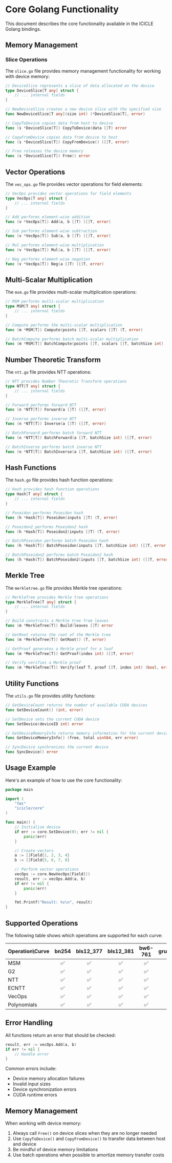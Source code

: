 # Core Golang Functionality

This document describes the core functionality available in the ICICLE Golang bindings.

## Memory Management

### Slice Operations

The `slice.go` file provides memory management functionality for working with device memory:

```go
// DeviceSlice represents a slice of data allocated on the device
type DeviceSlice[T any] struct {
    // ... internal fields
}

// NewDeviceSlice creates a new device slice with the specified size
func NewDeviceSlice[T any](size int) (*DeviceSlice[T], error)

// CopyToDevice copies data from host to device
func (s *DeviceSlice[T]) CopyToDevice(data []T) error

// CopyFromDevice copies data from device to host
func (s *DeviceSlice[T]) CopyFromDevice() ([]T, error)

// Free releases the device memory
func (s *DeviceSlice[T]) Free() error
```

## Vector Operations

The `vec_ops.go` file provides vector operations for field elements:

```go
// VecOps provides vector operations for field elements
type VecOps[T any] struct {
    // ... internal fields
}

// Add performs element-wise addition
func (v *VecOps[T]) Add(a, b []T) ([]T, error)

// Sub performs element-wise subtraction
func (v *VecOps[T]) Sub(a, b []T) ([]T, error)

// Mul performs element-wise multiplication
func (v *VecOps[T]) Mul(a, b []T) ([]T, error)

// Neg performs element-wise negation
func (v *VecOps[T]) Neg(a []T) ([]T, error)
```

## Multi-Scalar Multiplication

The `msm.go` file provides multi-scalar multiplication operations:

```go
// MSM performs multi-scalar multiplication
type MSM[T any] struct {
    // ... internal fields
}

// Compute performs the multi-scalar multiplication
func (m *MSM[T]) Compute(points []T, scalars []T) (T, error)

// BatchCompute performs batch multi-scalar multiplication
func (m *MSM[T]) BatchCompute(points []T, scalars []T, batchSize int) ([]T, error)
```

## Number Theoretic Transform

The `ntt.go` file provides NTT operations:

```go
// NTT provides Number Theoretic Transform operations
type NTT[T any] struct {
    // ... internal fields
}

// Forward performs forward NTT
func (n *NTT[T]) Forward(a []T) ([]T, error)

// Inverse performs inverse NTT
func (n *NTT[T]) Inverse(a []T) ([]T, error)

// BatchForward performs batch forward NTT
func (n *NTT[T]) BatchForward(a []T, batchSize int) ([]T, error)

// BatchInverse performs batch inverse NTT
func (n *NTT[T]) BatchInverse(a []T, batchSize int) ([]T, error)
```

## Hash Functions

The `hash.go` file provides hash function operations:

```go
// Hash provides hash function operations
type Hash[T any] struct {
    // ... internal fields
}

// Poseidon performs Poseidon hash
func (h *Hash[T]) Poseidon(inputs []T) (T, error)

// Poseidon2 performs Poseidon2 hash
func (h *Hash[T]) Poseidon2(inputs []T) (T, error)

// BatchPoseidon performs batch Poseidon hash
func (h *Hash[T]) BatchPoseidon(inputs []T, batchSize int) ([]T, error)

// BatchPoseidon2 performs batch Poseidon2 hash
func (h *Hash[T]) BatchPoseidon2(inputs []T, batchSize int) ([]T, error)
```

## Merkle Tree

The `merkletree.go` file provides Merkle tree operations:

```go
// MerkleTree provides Merkle tree operations
type MerkleTree[T any] struct {
    // ... internal fields
}

// Build constructs a Merkle tree from leaves
func (m *MerkleTree[T]) Build(leaves []T) error

// GetRoot returns the root of the Merkle tree
func (m *MerkleTree[T]) GetRoot() (T, error)

// GetProof generates a Merkle proof for a leaf
func (m *MerkleTree[T]) GetProof(index int) ([]T, error)

// Verify verifies a Merkle proof
func (m *MerkleTree[T]) Verify(leaf T, proof []T, index int) (bool, error)
```

## Utility Functions

The `utils.go` file provides utility functions:

```go
// GetDeviceCount returns the number of available CUDA devices
func GetDeviceCount() (int, error)

// SetDevice sets the current CUDA device
func SetDevice(deviceID int) error

// GetDeviceMemoryInfo returns memory information for the current device
func GetDeviceMemoryInfo() (free, total uint64, err error)

// SyncDevice synchronizes the current device
func SyncDevice() error
```

## Usage Example

Here's an example of how to use the core functionality:

```go
package main

import (
    "fmt"
    "icicle/core"
)

func main() {
    // Initialize device
    if err := core.SetDevice(0); err != nil {
        panic(err)
    }

    // Create vectors
    a := []Field{1, 2, 3, 4}
    b := []Field{5, 6, 7, 8}

    // Perform vector operations
    vecOps := core.NewVecOps[Field]()
    result, err := vecOps.Add(a, b)
    if err != nil {
        panic(err)
    }

    fmt.Printf("Result: %v\n", result)
}
```

## Supported Operations

The following table shows which operations are supported for each curve:

| Operation\Curve | bn254 | bls12_377 | bls12_381 | bw6-761 | grumpkin |
| --- | :---: | :---: | :---: | :---: | :---: |
| MSM | ✅ | ✅ | ✅ | ✅ | ✅ |
| G2  | ✅ | ✅ | ✅ | ✅ | ❌ |
| NTT | ✅ | ✅ | ✅ | ✅ | ❌ |
| ECNTT | ✅ | ✅ | ✅ | ✅ | ❌ |
| VecOps | ✅ | ✅ | ✅ | ✅ | ✅ |
| Polynomials | ✅ | ✅ | ✅ | ✅ | ❌ |

## Error Handling

All functions return an error that should be checked:

```go
result, err := vecOps.Add(a, b)
if err != nil {
    // Handle error
}
```

Common errors include:
- Device memory allocation failures
- Invalid input sizes
- Device synchronization errors
- CUDA runtime errors

## Memory Management

When working with device memory:
1. Always call `Free()` on device slices when they are no longer needed
2. Use `CopyToDevice()` and `CopyFromDevice()` to transfer data between host and device
3. Be mindful of device memory limitations
4. Use batch operations when possible to amortize memory transfer costs 